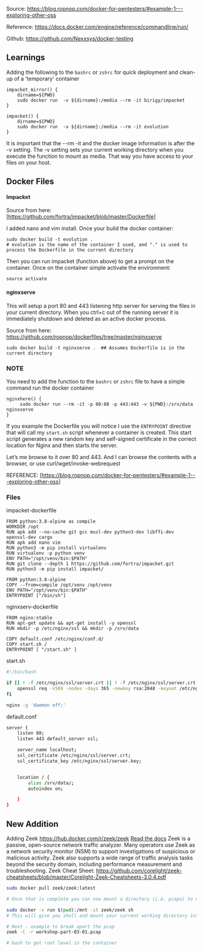 Source: https://blog.ropnop.com/docker-for-pentesters/#example-1---exploring-other-oss

Reference: https://docs.docker.com/engine/reference/commandline/run/

Github: https://github.com/Nexxsys/docker-testing

## Learnings
Adding the following to the `bashrc` or `zshrc` for quick deployment and clean-up of a 'temporary' container

```shell
impacket_mirror() {
    dirname=${PWD}
    sudo docker run  -v ${dirname}:/media --rm -it birigy/impacket
}

impacket() {
    dirname=${PWD}
    sudo docker run  -v ${dirname}:/media --rm -it evolution
}

```

It is important that the --rm -it and the docker image information is after the -v setting.  The -v setting sets your current working directory when you execute the function to mount as media.  That way you have access to your files on your host.  

## Docker Files
#### Impacket
Source from here: [https://github.com/fortra/impacket/blob/master/Dockerfile]

I added nano and vim install.  Once your build the docker container:
``` shell
sudo docker build -t evolution .
# evolution is the name of the container I used, and "." is used to process the Dockerfile in the current directory
```
Then you can run impacket (function above) to get a prompt on the container.  Once on the container simple activate the environment:
```shell
source activate
```

#### nginxserve
This will setup a port 80 and 443 listening http server for serving the files in your current directory.  When you ctrl+c out of the running server it is immediately shutdown and deleted as an active docker process.

Source from here: https://github.com/ropnop/dockerfiles/tree/master/nginxserve

```shell
sudo docker build -t nginxserve .  ## Assumes Dockerfile is in the current directory
```
### NOTE
You need to add the function to the `bashrc` or `zshrc` file to have a simple command run the docker container

```shell
nginxhere() {
     sudo docker run --rm -it -p 80:80 -p 443:443 -v ${PWD}:/srv/data nginxserve
}
```

If you example the Dockerfile you will notice I use the `ENTRYPOINT` directive that will call my `start.sh` script whenever a container is created. This start script generates a new random key and self-signed certificate in the correct location for Nginx and then starts the server.

 Let’s me browse to it over 80 and 443.  And I can browse the contents with a browser, or use curl/wget/invoke-webrequest

 REFERENCE: [https://blog.ropnop.com/docker-for-pentesters/#example-1---exploring-other-oss]

### Files
impacket-dockerfile
```docker
FROM python:3.8-alpine as compile
WORKDIR /opt
RUN apk add --no-cache git gcc musl-dev python3-dev libffi-dev openssl-dev cargo
RUN apk add nano vim
RUN python3 -m pip install virtualenv
RUN virtualenv -p python venv
ENV PATH="/opt/venv/bin:$PATH"
RUN git clone --depth 1 https://github.com/fortra/impacket.git
RUN python3 -m pip install impacket/

FROM python:3.8-alpine
COPY --from=compile /opt/venv /opt/venv
ENV PATH="/opt/venv/bin:$PATH"
ENTRYPOINT ["/bin/sh"]
```

nginxserv-dockerfile
```docker
FROM nginx:stable
RUN apt-get update && apt-get install -y openssl
RUN mkdir -p /etc/nginx/ssl && mkdir -p /srv/data

COPY default.conf /etc/nginx/conf.d/
COPY start.sh /
ENTRYPOINT [ "/start.sh" ]
```

start.sh
```bash
#!/bin/bash

if [[ ! -f /etc/nginx/ssl/server.crt || ! -f /etc/nginx/ssl/server.crt ]]; then
    openssl req -x509 -nodes -days 365 -newkey rsa:2048 -keyout /etc/nginx/ssl/server.key -out /etc/nginx/ssl/server.crt -subj '/CN=www.example.com' 
fi

nginx -g 'daemon off;'
```

default.conf
```bash
server {
    listen 80;
    listen 443 default_server ssl;

    server_name localhost;
    ssl_certificate /etc/nginx/ssl/server.crt;
    ssl_certificate_key /etc/nginx/ssl/server.key;


    location / {
        alias /srv/data/;
        autoindex on;

    }
}
```


## New Addition
Adding Zeek
https://hub.docker.com/r/zeek/zeek
[Read the docs](https://docs.zeek.org/en/master/)
Zeek is a passive, open-source network traffic analyzer. Many operators use Zeek as a network security monitor (NSM) to support investigations of suspicious or malicious activity. Zeek also supports a wide range of traffic analysis tasks beyond the security domain, including performance measurement and troubleshooting.
Zeek Cheat Sheet: https://github.com/corelight/zeek-cheatsheets/blob/master/Corelight-Zeek-Cheatsheets-3.0.4.pdf

```bash
sudo docker pull zeek/zeek:latest

# Once that is complete you can now mount a directory (i.e. pcaps) to use zeek

sudo docker -v run $(pwd):/mnt -it zeek/zeek sh
# This will give you shell and mount your current working directory into the docker container

# Next - example to break apart the pcap
zeek -C -r workshop-part-03-01.pcap

# bash to get root level in the container
```
